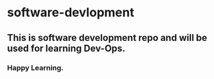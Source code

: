 # software-devlopment
## This is software development repo and will be used for learning Dev-Ops.
### Happy Learning.
